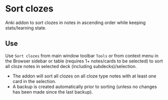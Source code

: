 # Sort clozes

Anki addon to sort clozes in notes in ascending order while keeping stats/learning state.

## Use

Use `Sort clozes` from main window toolbar `Tools` or from context menu in the Browser sidebar or table (requires 1+ notes/cards to be selected) to sort all cloze notes in selected deck (including subdecks)/selection.

- The addon will sort all clozes on all cloze type notes with at least one card in the selection.
- A backup is created automatically prior to sorting (unless no changes has been made since the last backup).
